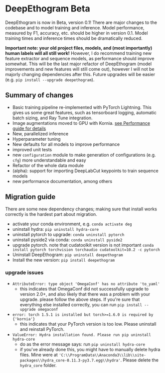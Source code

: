 # DeepEthogram Beta

DeepEthogram is now in Beta, version 0.1! There are major changes to the codebase and to model training and inference. 
Model performance, measured by F1, accuracy, etc. should be higher in version 0.1. Model training times and inference 
times should be dramatically reduced. 

**Important note: your old project files, models, and (most importantly) human labels will all still work!** However, 
I do recommend training new feature extractor and sequence models, as performance should improve somewhat. This will 
be the last major refactor of DeepEthogram (model improvements and new features will still come out), however I will
not be majorly changing dependencies after this. Future upgrades will be easier (e.g. `pip install --upgrade deepethogram`). 

## Summary of changes
* Basic training pipeline re-implemented with PyTorch Lightning. This gives us some great features, such as tensorboard 
logging, automatic batch sizing, and Ray Tune integration. 
* Image augmentations moved to GPU with Kornia. [see Performance guide for details](performance.md)
* New, parallelized inference
* Hyperparameter tuning
* New defaults for all models to improve performance
* improved unit tests
* new `configuration` module to make generation of configurations (e.g. `cfg`) more understandable and easy
* Refactor of the whole data module
* (alpha): support for importing DeepLabCut keypoints to train sequence models
* new performance documentation, among others

## Migration guide

There are some new dependency changes; making sure that install works correctly is the hardest part about migration. 

* activate your conda environment, e.g. `conda activate deg`
* uninstall hydra: `pip uninstall hydra-core`
* uninstall pytorch to upgrade: `conda uninstall pytorch`
* uninstall pyside2 via conda: `conda uninstall pyside2`
* upgrade pytorch. note that cudatoolkit version is not important `conda install pytorch torchvision torchaudio cudatoolkit=10.2 -c pytorch`
* Uninstall DeepEthogram: `pip uninstall deepethogram`
* Install the new version: `pip install deepethogram`

### upgrade issues
* `AttributeError: type object 'OmegaConf' has no attribute 'to_yaml'`
  * this indicates that OmegaConf did not successfully upgrade to version 2.0+, and also likely that there was a problem
  with your upgrade. please follow the above steps. If you're sure that everything else installed correctly, you can run
  `pip install --upgrade omegaconf`
* `error: torch 1.5.1 is installed but torch>=1.6.0 is required by {'kornia'}`
  * this indicates that your PyTorch version is too low. Please uninstall and reinstall PyTorch. 
* `ValueError: Hydra installation found. Please run pip uninstall hydra-core`
  * do as the error message says: run `pip uninstall hydra-core`
  * if you've already done this, you might have to manually delete hydra files. Mine were at 
  `'C:\\ProgramData\\Anaconda3\\lib\\site-packages\\hydra_core-0.11.3-py3.7.egg\\hydra'`. Please delete the `hydra_core` folder.
